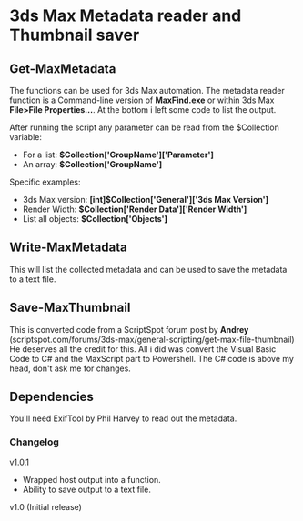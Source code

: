 # 3ds Max Metadata reader and Thumbnail saver

## **Get-MaxMetadata**
The functions can be used for 3ds Max automation. The metadata reader function is a Command-line version of **MaxFind.exe** or within 3ds Max **File>File Properties...**.
At the bottom i left some code to list the output.

After running the script any parameter can be read from the $Collection variable:
- For a list: **$Collection['GroupName']['Parameter']**
- An array: **$Collection['GroupName']**

Specific examples:
- 3ds Max version: **[int]$Collection['General']['3ds Max Version']**
- Render Width: **$Collection['Render Data']['Render Width']**
- List all objects: **$Collection['Objects']**

## **Write-MaxMetadata**
This will list the collected metadata and can be used to save the metadata to a text file.

## **Save-MaxThumbnail**
This is converted code from a ScriptSpot forum post by **Andrey** (scriptspot.com/forums/3ds-max/general-scripting/get-max-file-thumbnail)
He deserves all the credit for this. All i did was convert the Visual Basic Code to C# and the MaxScript part to Powershell.
The C# code is above my head, don't ask me for changes.

## **Dependencies**
You'll need ExifTool by Phil Harvey to read out the metadata.


### Changelog

v1.0.1

- Wrapped host output into a function.
- Ability to save output to a text file.

v1.0 (Initial release)

